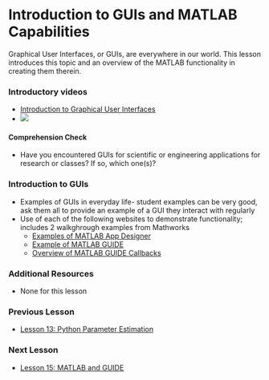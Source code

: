 # **Introduction to GUIs and MATLAB Capabilities**
Graphical User Interfaces, or GUIs, are everywhere in our world. 
This lesson introduces this topic and an overview of the MATLAB functionality in creating them therein.

### **Introductory videos**
 * [Introduction to Graphical User Interfaces](https://www.youtube.com/watch?v=XIGSJshYb90&feature=emb_title&ab_channel=CrashCourse)
 * [![](http://img.youtube.com/vi/XIGSJshYb90/0.jpg)](http://www.youtube.com/watch?v=XIGSJshYb90 "")
#### **Comprehension Check**
 * Have you encountered GUIs for scientific or engineering applications for research or classes? If so, which one(s)?
### **Introduction to GUIs**
* Examples of GUIs in everyday life- student examples can be very good, ask them all to provide an example of a GUI they interact with regularly
* Use of each of the following websites to demonstrate functionality; includes 2 walkghrough examples from Mathworks
  * [Examples of MATLAB App Designer](https://www.mathworks.com/help/matlab/creating_guis/ways-to-build-matlab-guis.html)
  * [Example of MATLAB GUIDE](https://www.mathworks.com/help/matlab/creating_guis/about-the-simple-guide-gui-example.html)
  * [Overview of MATLAB GUIDE Callbacks](https://www.mathworks.com/help/matlab/creating_guis/add-code-for-components-in-callbacks.html)

### **Additional Resources**
* None for this lesson

### **Previous Lesson**
 * [Lesson 13: Python Parameter Estimation](/L13:%20Python%20Parameter%20Estimation.md)
### **Next Lesson**
 * [Lesson 15: MATLAB and GUIDE](/L15:%20MATLAB%20and%20GUIDE.md)
